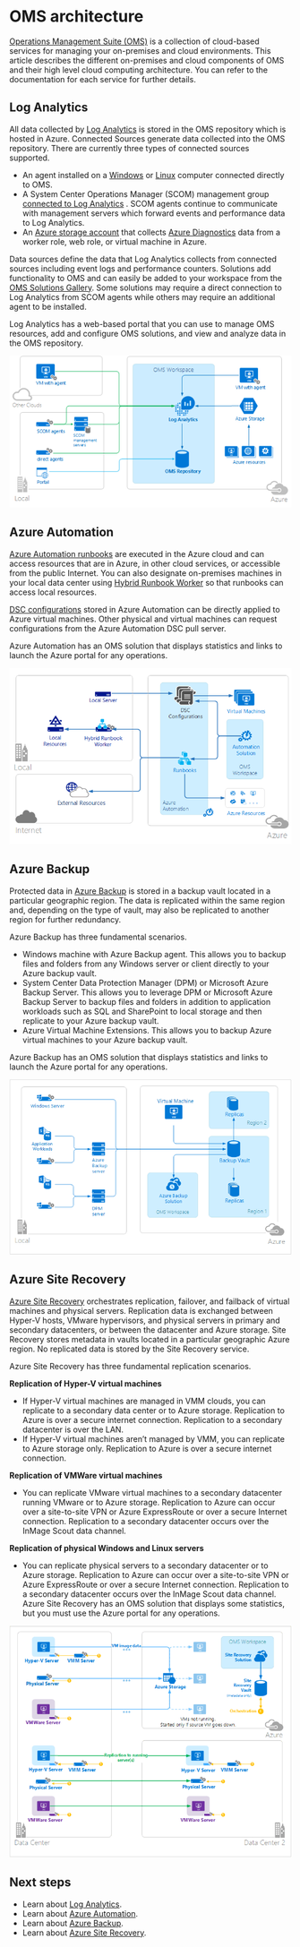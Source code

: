 <properties 
   pageTitle="Operations Management Suite (OMS) architecture | Microsoft Azure"
   description="Microsoft Operations Management Suite (OMS) is Microsoft's cloud-based IT management solution that helps you manage and protect your on-premises and cloud infrastructure.  This article identifies the different services included in OMS and provides links to their detailed content."
   services="operations-management-suite"
   documentationCenter=""
   authors="bwren"
   manager="jwhit"
   editor="tysonn" />
<tags 
   ms.service="operations-management-suite"
   ms.devlang="na"
   ms.topic="get-started-article"
   ms.tgt_pltfrm="na"
   ms.workload="infrastructure-services"
   ms.date="08/05/2016"
   ms.author="bwren" />

# OMS architecture

[Operations Management Suite (OMS)](https://azure.microsoft.com/documentation/services/operations-management-suite/) is a collection of cloud-based services for managing your on-premises and cloud environments.  This article describes the different on-premises and cloud components of OMS and their high level cloud computing architecture.  You can refer to the documentation for each service for further details.

## Log Analytics

All data collected by [Log Analytics](https://azure.microsoft.com/documentation/services/log-analytics/) is stored in the OMS repository which is hosted in Azure.  Connected Sources generate data collected into the OMS repository.  There are currently three types of connected sources supported.

- An agent installed on a [Windows](../log-analytics/log-analytics-windows-agents.md) or [Linux](../log-analytics/log-analytics-linux-agents.md) computer connected directly to OMS.
- A System Center Operations Manager (SCOM) management group [connected to Log Analytics](../log-analytics/log-analytics-om-agents.md) .  SCOM agents continue to communicate with management servers which forward events and performance data to Log Analytics.
- An [Azure storage account](../log-analytics/log-analytics-azure-storage.md) that collects [Azure Diagnostics](../cloud-services/cloud-services-dotnet-diagnostics.md) data from a worker role, web role, or virtual machine in Azure.

Data sources define the data that Log Analytics collects from connected sources including event logs and performance counters.  Solutions add functionality to OMS and can easily be added to your workspace from the [OMS Solutions Gallery](../log-analytics/log-analytics-add-solutions.md).  Some solutions may require a direct connection to Log Analytics from SCOM agents while others may require an additional agent to be installed.

Log Analytics has a web-based portal that you can use to manage OMS resources, add and configure OMS solutions, and view and analyze data in the OMS repository.

![Log Analytics high level architecture](media/operations-management-suite-architecture/log-analytics.png)


## Azure Automation

[Azure Automation runbooks](http://azure.microsoft.com/documentation/services/automation) are executed in the Azure cloud and can access resources that are in Azure, in other cloud services, or accessible from the public Internet.  You can also designate on-premises machines in your local data center using [Hybrid Runbook Worker](../automation/automation-hybrid-runbook-worker.md) so that runbooks can access local resources.

[DSC configurations](../automation/automation-dsc-overview.md) stored in Azure Automation can be directly applied to Azure virtual machines.  Other physical and virtual machines can request configurations from the Azure Automation DSC pull server.

Azure Automation has an OMS solution that displays statistics and links to launch the Azure portal for any operations.

![Azure Automation high level architecture](media/operations-management-suite-architecture/automation.png)

## Azure Backup

Protected data in [Azure Backup](http://azure.microsoft.com/documentation/services/backup) is stored in a backup vault located in a particular geographic region.  The data is replicated within the same region and, depending on the type of vault, may also be replicated to another region for further redundancy.

Azure Backup has three fundamental scenarios.

- Windows machine with Azure Backup agent.  This allows you to backup files and folders from any Windows server or client directly to your Azure backup vault.  
- System Center Data Protection Manager (DPM) or Microsoft Azure Backup Server. This allows you to leverage DPM or Microsoft Azure Backup Server to backup files and folders in addition to application workloads such as SQL and SharePoint to local storage and then replicate to your Azure backup vault.
- Azure Virtual Machine Extensions.  This allows you to backup Azure virtual machines to your Azure backup vault.

Azure Backup has an OMS solution that displays statistics and links to launch the Azure portal for any operations.

![Azure Backup high level architecture](media/operations-management-suite-architecture/backup.png)

## Azure Site Recovery

[Azure Site Recovery](http://azure.microsoft.com/documentation/services/site-recovery) orchestrates replication, failover, and failback of virtual machines and physical servers. Replication data is exchanged between Hyper-V hosts, VMware hypervisors, and physical servers in primary and secondary datacenters, or between the datacenter and Azure storage.  Site Recovery stores metadata in vaults located in a particular geographic Azure region. No replicated data is stored by the Site Recovery service.

Azure Site Recovery has three fundamental replication scenarios.

**Replication of Hyper-V virtual machines**
- If Hyper-V virtual machines are managed in VMM clouds, you can replicate to a secondary data center or to Azure storage.  Replication to Azure is over a secure internet connection.  Replication to a secondary datacenter is over the LAN.
- If Hyper-V virtual machines aren’t managed by VMM, you can replicate to Azure storage only.  Replication to Azure is over a secure internet connection.
 
**Replication of VMWare virtual machines**
- You can replicate VMware virtual machines to a secondary datacenter running VMware or to Azure storage.  Replication to Azure can occur over a site-to-site VPN or Azure ExpressRoute or over a secure Internet connection. Replication to a secondary datacenter occurs over the InMage Scout data channel.
 
**Replication of physical Windows and Linux servers** 
- You can replicate physical servers to a secondary datacenter or to Azure storage. Replication to Azure can occur over a site-to-site VPN or Azure ExpressRoute or over a secure Internet connection. Replication to a secondary datacenter occurs over the InMage Scout data channel.  Azure Site Recovery has an OMS solution that displays some statistics, but you must use the Azure portal for any operations.

![Azure Site Recovery high level architecture](media/operations-management-suite-architecture/site-recovery.png)


## Next steps

- Learn about [Log Analytics](http://azure.microsoft.com/documentation/services/log-analytics).
- Learn about [Azure Automation](https://azure.microsoft.com/documentation/services/automation).
- Learn about [Azure Backup](http://azure.microsoft.com/documentation/services/backup).
- Learn about [Azure Site Recovery](http://azure.microsoft.com/documentation/services/site-recovery).
